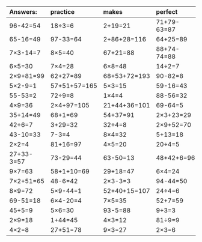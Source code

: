 | Answers: | practice | makes | perfect | ! |
| :--- | :--- | :--- | :--- | :--- |
| 96-42=54 | 18÷3=6 | 2+19=21 | 71+79-63=87 | 13+14=27 | 
| 65-16=49 | 97-33=64 | 2+86+28=116 | 64+25=89 | 79+18=97 | 
| 7×3-14=7 | 8×5=40 | 67+21=88 | 88+74-74=88 | 2×5+28=38 | 
| 6×5=30 | 7×4=28 | 6×8=48 | 14÷2=7 | 62+6=68 | 
| 2×9+81=99 | 62+27=89 | 68+53+72=193 | 90-82=8 | 56+11-11=56 | 
| 5×2-9=1 | 57+51+57=165 | 5×3=15 | 59-16=43 | 60-34=26 | 
| 55-53=2 | 72÷9=8 | 1×4=4 | 88-56=32 | 64+28=92 | 
| 4×9=36 | 2×4+97=105 | 21+44+36=101 | 69-64=5 | 61+59+92=212 | 
| 35+14=49 | 68+1=69 | 54+37=91 | 2×3+23=29 | 7×8-5=51 | 
| 42÷6=7 | 3+29=32 | 32÷4=8 | 2×9+52=70 | 4×4=16 | 
| 43-10=33 | 7-3=4 | 8×4=32 | 5+13=18 | 9×6=54 | 
| 2×2=4 | 81+16=97 | 4×5=20 | 20÷4=5 | 54÷6=9 | 
| 27+33-3=57 | 73-29=44 | 63-50=13 | 48+42+6=96 | 2×7=14 | 
| 9×7=63 | 58+1+10=69 | 29+18=47 | 6×4=24 | 8×5+79=119 | 
| 7×2+51=65 | 48-6=42 | 2×3-3=3 | 94-44=50 | 36÷6=6 | 
| 8×9=72 | 5×9-44=1 | 52+40+15=107 | 24÷4=6 | 4+48=52 | 
| 69-51=18 | 6×4-20=4 | 7×5=35 | 52+7=59 | 15+35+97=147 | 
| 45÷5=9 | 5×6=30 | 93-5=88 | 9÷3=3 | 7×8=56 | 
| 2×9=18 | 1+44=45 | 4×3=12 | 81÷9=9 | 9×6+55=109 | 
| 4×2=8 | 27+51=78 | 9×3=27 | 2×3=6 | 35÷5=7 | 

